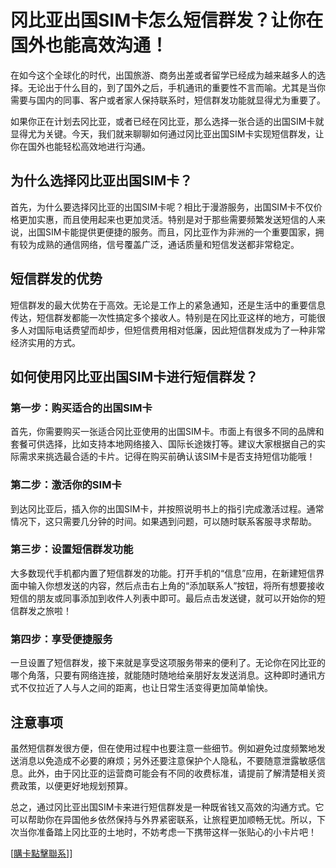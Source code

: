 # 冈比亚出国SIM卡怎么短信群发？让你在国外也能高效沟通！

在如今这个全球化的时代，出国旅游、商务出差或者留学已经成为越来越多人的选择。无论出于什么目的，到了国外之后，手机通讯的重要性不言而喻。尤其是当你需要与国内的同事、客户或者家人保持联系时，短信群发功能就显得尤为重要了。

如果你正在计划去冈比亚，或者已经在冈比亚，那么选择一张合适的出国SIM卡就显得尤为关键。今天，我们就来聊聊如何通过冈比亚出国SIM卡实现短信群发，让你在国外也能轻松高效地进行沟通。

## 为什么选择冈比亚出国SIM卡？

首先，为什么要选择冈比亚的出国SIM卡呢？相比于漫游服务，出国SIM卡不仅价格更加实惠，而且使用起来也更加灵活。特别是对于那些需要频繁发送短信的人来说，出国SIM卡能提供更便捷的服务。而且，冈比亚作为非洲的一个重要国家，拥有较为成熟的通信网络，信号覆盖广泛，通话质量和短信发送都非常稳定。

## 短信群发的优势

短信群发的最大优势在于高效。无论是工作上的紧急通知，还是生活中的重要信息传达，短信群发都能一次性搞定多个接收人。特别是在冈比亚这样的地方，可能很多人对国际电话费望而却步，但短信费用相对低廉，因此短信群发成为了一种非常经济实用的方式。

## 如何使用冈比亚出国SIM卡进行短信群发？

### 第一步：购买适合的出国SIM卡

首先，你需要购买一张适合冈比亚使用的出国SIM卡。市面上有很多不同的品牌和套餐可供选择，比如支持本地网络接入、国际长途拨打等。建议大家根据自己的实际需求来挑选最合适的卡片。记得在购买前确认该SIM卡是否支持短信功能哦！

### 第二步：激活你的SIM卡

到达冈比亚后，插入你的出国SIM卡，并按照说明书上的指引完成激活过程。通常情况下，这只需要几分钟的时间。如果遇到问题，可以随时联系客服寻求帮助。

### 第三步：设置短信群发功能

大多数现代手机都内置了短信群发的功能。打开手机的“信息”应用，在新建短信界面中输入你想发送的内容，然后点击右上角的“添加联系人”按钮，将所有想要接收短信的朋友或同事添加到收件人列表中即可。最后点击发送键，就可以开始你的短信群发之旅啦！

### 第四步：享受便捷服务

一旦设置了短信群发，接下来就是享受这项服务带来的便利了。无论你在冈比亚的哪个角落，只要有网络连接，就能随时随地给亲朋好友发送消息。这种即时通讯方式不仅拉近了人与人之间的距离，也让日常生活变得更加简单愉快。

## 注意事项

虽然短信群发很方便，但在使用过程中也要注意一些细节。例如避免过度频繁地发送消息以免造成不必要的麻烦；另外还要注意保护个人隐私，不要随意泄露敏感信息。此外，由于冈比亚的运营商可能会有不同的收费标准，请提前了解清楚相关资费政策，以便更好地规划预算。

总之，通过冈比亚出国SIM卡来进行短信群发是一种既省钱又高效的沟通方式。它可以帮助你在异国他乡依然保持与外界紧密联系，让旅程更加顺畅无忧。所以，下次当你准备踏上冈比亚的土地时，不妨考虑一下携带这样一张贴心的小卡片吧！

[[購卡點擊聯系](https://t.me/s/esim1088)]]